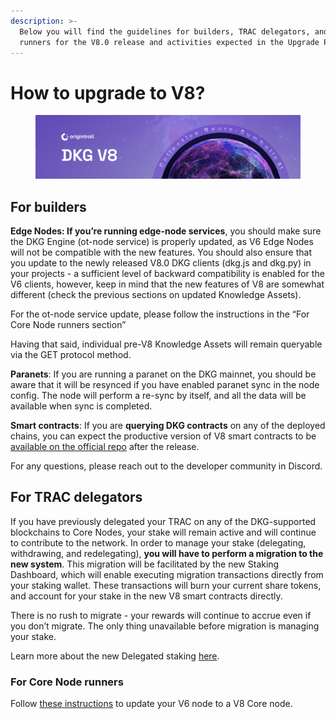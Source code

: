 ```yaml
---
description: >-
  Below you will find the guidelines for builders, TRAC delegators, and node
  runners for the V8.0 release and activities expected in the Upgrade Period.
---
```


# How to upgrade to V8?

<figure><img src="../../.gitbook/assets/DKG V8 update guide book - gitbook cover1 (1).png" alt=""><figcaption></figcaption></figure>

## For builders

**Edge Nodes: If you’re running edge-node services**, you should make sure the DKG Engine (ot-node service) is properly updated, as V6 Edge Nodes will not be compatible with the new features. You should also ensure that you update to the newly released V8.0 DKG clients (dkg.js and dkg.py) in your projects - a sufficient level of backward compatibility is enabled for the V6 clients, however, keep in mind that the new features of V8 are somewhat different (check the previous sections on updated Knowledge Assets).

For the ot-node service update, please follow the instructions in the “For Core Node runners section”

Having that said, individual pre-V8 Knowledge Assets will remain queryable via the GET protocol method.&#x20;

**Paranets**: If you are running a paranet on the DKG mainnet, you should be aware that it will be resynced if you have enabled paranet sync in the node config. The node will perform a re-sync by itself, and all the data will be available when sync is completed.

**Smart contracts**: If you are **querying DKG contracts** on any of the deployed chains, you can expect the productive version of V8 smart contracts to be [available on the official repo](https://github.com/OriginTrail/dkg-evm-module/) after the release.

For any questions, please reach out to the developer community in Discord.

## For TRAC delegators

If you have previously delegated your TRAC on any of the DKG-supported blockchains to Core Nodes, your stake will remain active and will continue to contribute to the network. In order to manage your stake (delegating, withdrawing, and redelegating), **you will have to perform a migration to the new system**. This migration will be facilitated by the new Staking Dashboard, which will enable executing migration transactions directly from your staking wallet. These transactions will burn your current share tokens, and account for your stake in the new V8 smart contracts directly.

There is no rush to migrate - your rewards will continue to accrue even if you don’t migrate. The only thing unavailable before migration is managing your stake.&#x20;

Learn more about the new Delegated staking [here](../delegated-staking-v8/).

### For Core Node runners

Follow [these instructions](../v8-dkg-core-node/upgrading-from-v6-to-v8.md) to update your V6 node to a V8 Core node.





####

